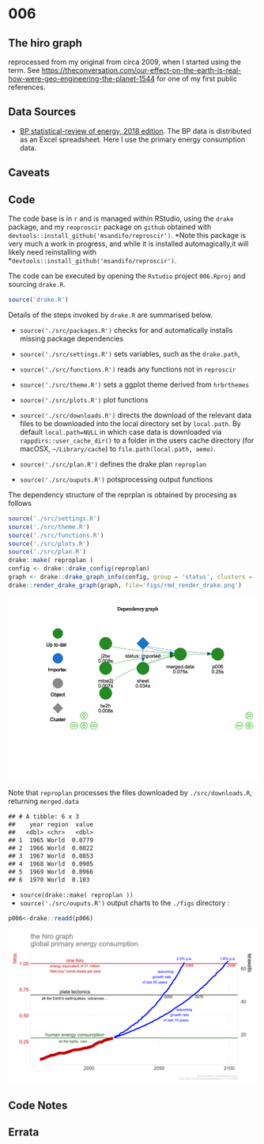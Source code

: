 006
================

## The hiro graph

reprocessed from my original from circa 2009, when I started using the
term. See
<https://theconversation.com/our-effect-on-the-earth-is-real-how-were-geo-engineering-the-planet-1544>
for one of my first public references.

## Data Sources

  - [BP statistical-review of energy, 2018
    edition](https://www.bp.com/content/dam/bp/en/corporate/excel/energy-economics/statistical-review/bp-stats-review-2018-all-data.xlsx).
    The BP data is distributed as an Excel spreadsheet. Here I use the
    primary energy consumption data.

## Caveats

## Code

The code base is in `r` and is managed within RStudio, using the `drake`
package, and my `reoproscir` package on `github` obtained with
`devtools::install_github('msandifo/reproscir')`. *Note this package is
very much a work in progress, and while it is installed automagically,it
will likely need reinstalling with
*`devtools::install_github('msandifo/reproscir')`.

The code can be executed by opening the `Rstudio` project `006.Rproj`
and sourcing `drake.R`.

``` r
source('drake.R')
```

Details of the steps invoked by `drake.R` are summarised below.

  - `source('./src/packages.R')` checks for and automatically installs
    missing package dependencies
    <!-- ```tidyverse```, ```ggplot2```, ```magrittr```, ```purrr```, ```stringr```, ```drake```, ```lubridate```, ```rvest```, ```rappdirs```,```data.table```, ```fasttime```, ```devtools```, ```wbstats```  -->
    <!--  from cran, and ```hrbrthemes```  and ```reproscir``` from the github repos ```hrbrmstr/hrbrthemes``` and ```msandifo/reproscir``` -->

  - `source('./src/settings.R')` sets variables, such as the
    `drake.path`,

  - `source('./src/functions.R')` reads any functions not in `reproscir`

  - `source('./src/theme.R')` sets a ggplot theme derived from
    `hrbrthemes`

  - `source('./src/plots.R')` plot functions

  - `source('./src/downloads.R')` directs the download of the relevant
    data files to be downloaded into the local directory set by
    `local.path`. By default `local.path=NULL` in which case data is
    downloaded via `rappdirs::user_cache_dir()` to a folder in the users
    cache directory (for macOSX, `~/Library/cache`) to
    `file.path(local.path, aemo)`.

  - `source('./src/plan.R')` defines the drake plan `reproplan`

  - `source('./src/ouputs.R')` potsprocessing output functions

The dependency structure of the reprplan is obtained by procesing as
follows

``` r
source('./src/settings.R')
source('./src/theme.R')
source('./src/functions.R')
source('./src/plots.R')
source('./src/plan.R')
drake::make( reproplan )
config <- drake::drake_config(reproplan)
graph <- drake::drake_graph_info(config, group = 'status', clusters = 'imported')
drake::render_drake_graph(graph, file='figs/rmd_render_drake.png')
```

<img src='./figs/rmd_render_drake.png' alt='hist1' align='center' style = 'border: none; float: center;' width = '1000px'>

Note that `reproplan` processes the files downloaded by
`./src/downloads.R`, returning `merged.data`

    ## # A tibble: 6 x 3
    ##    year region  value
    ##   <dbl> <chr>   <dbl>
    ## 1  1965 World  0.0779
    ## 2  1966 World  0.0822
    ## 3  1967 World  0.0853
    ## 4  1968 World  0.0905
    ## 5  1969 World  0.0966
    ## 6  1970 World  0.103

  - `source(drake::make( reproplan ))`
  - `source('./src/ouputs.R')` output charts to the `./figs` directory
:

<!-- end list -->

``` r
p006<-drake::readd(p006)
```

<img src='./figs/p006_01.png' alt='hist1' align='center' style = 'border: none; float: center;' width = '1000px'>

## Code Notes

## Errata
